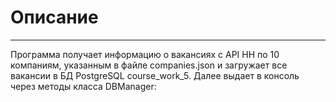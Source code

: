# Описание 
________________________________
Программа получает информацию о вакансиях с API HH по 10 компаниям, указанным в файле companies.json и загружает все вакансии в БД PostgreSQL course_work_5. Далее выдает в консоль через методы класса DBManager:
